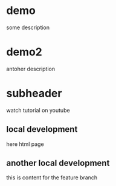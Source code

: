 # demo
some description

# demo2
antoher description

# subheader 
watch tutorial on youtube

## local development
here html page

## another local development
this is content for the feature branch
